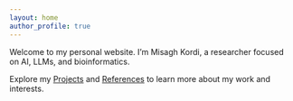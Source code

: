 ```yaml
---
layout: home
author_profile: true
---
```


Welcome to my personal website. I’m Misagh Kordi, a researcher focused on AI, LLMs, and bioinformatics.

Explore my [Projects](projects/) and [References](references/) to learn more about my work and interests.